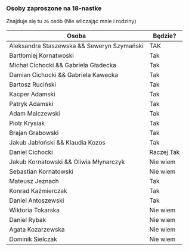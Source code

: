 ### Osoby zaproszone na 18-nastke

Znajduje się tu `26` osób (Nie wliczając mnie i rodziny)

| Osoba                                      | Będzie?    |
|--------------------------------------------|------------|
| Aleksandra Staszewska && Seweryn Szymański | TAK        |
| Bartłomiej Kornatwoski                     | Tak        |
| Michał Cichocki   &&  Gabriela Gładecka    | Tak        |
| Damian Cichocki  &&  Gabriela Kawecka      | Tak        |
| Bartosz Ruciński                           | Tak        |
| Kacper Adamski                             | Tak        |
| Patryk Adamski                             | Tak        |
| Adam Malczewski                            | Tak        |
| Piotr Krysiak                              | Tak        |
| Brajan Grabowski                           | Tak        |
| Jakub Jabłoński  && Klaudia Kozos          | Tak        |
| Daniel Cichocki                            | Raczej Tak |
| Jakub Kornatowski && Oliwia Młynarczyk     | Nie wiem   |
| Sebastian Kornatowski                      | Nie wiem   |
| Mateusz Jeznach                            | Tak   |
| Konrad Kaźmierczak                         | Tak   |
| Daniel Antoszewski                         | Tak  |
| Wiktoria Tokarska                          | Nie wiem   |
| Daniel Rybak                               | Nie wiem   |
| Agata Kozarzewska                          | Nie wiem   |
| Dominik Sielczak                           | Nie wiem   |

